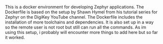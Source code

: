 This is a docker environment for developing Zephyr applications. The Dockerfile is based on the setup by Shawn Hymel from his tutorial series for Zephyr on the DigiKey YouTube channel. The Dockerfile includes the installation of more toolchains and dependencies.
It is also set up in a way so the remote user is not root but still can run all the commands. As im using this setup, i probably will encounter more things to add here but so far it worked. 
